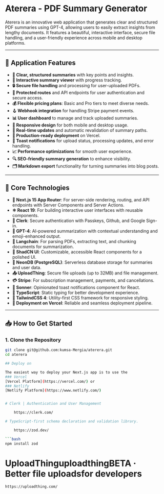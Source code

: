 # Aterera - PDF Summary Generator

Aterera is an innovative web application that generates clear and structured PDF summaries using GPT-4, allowing users to easily extract insights from lengthy documents. It features a beautiful, interactive interface, secure file handling, and a user-friendly experience across mobile and desktop platforms.

---

## 🚀 Application Features

- **📝 Clear, structured summaries** with key points and insights.
- **🎨 Interactive summary viewer** with progress tracking.
- **🔒 Secure file handling** and processing for user-uploaded PDFs.
- **🔐 Protected routes** and API endpoints for user authentication and secure access.
- **💰 Flexible pricing plans**: Basic and Pro tiers to meet diverse needs.
- **🪝 Webhook integration** for handling Stripe payment events.
- **📊 User dashboard** to manage and track uploaded summaries.
- **📱 Responsive design** for both mobile and desktop usage.
- **🔄 Real-time updates** and automatic revalidation of summary paths.
- **🚀 Production-ready deployment** on Vercel.
- **🔔 Toast notifications** for upload status, processing updates, and error handling.
- **📈 Performance optimizations** for smooth user experience.
- **🔍 SEO-friendly summary generation** to enhance visibility.
- **🗂️ Markdown export** functionality for turning summaries into blog posts.

---

## 🔧 Core Technologies

- **🚀 Next.js 15 App Router**: For server-side rendering, routing, and API endpoints with Server Components and Server Actions.
- **⚛️ React 19**: For building interactive user interfaces with reusable components.
- **🔑 Clerk**: Secure authentication with Passkeys, Github, and Google Sign-in.
- **🤖 GPT-4**: AI-powered summarization with contextual understanding and emoji-enhanced output.
- **🧠 Langchain**: For parsing PDFs, extracting text, and chunking documents for summarization.
- **🎨 ShadCN UI**: Customizable, accessible React components for a polished UI.
- **💾 NeonDB (PostgreSQL)**: Serverless database storage for summaries and user data.
- **📤 UploadThing**: Secure file uploads (up to 32MB) and file management.
- **💳 Stripe**: For subscription management, payments, and cancellations.
- **🔔 Sonner**: Opinionated toast notifications component for React.
- **📜 TypeScript**: Static typing for better development experience.
- **💅 TailwindCSS 4**: Utility-first CSS framework for responsive styling.
- **🚀 Deployment on Vercel**: Reliable and seamless deployment pipeline.

---

## 📥 How to Get Started

### 1. Clone the Repository

```bash
git clone git@github.com:kumsa-Mergia/aterera.git
cd aterera

## Deploy on

The easiest way to deploy your Next.js app is to use the
### Vercel
[Vercel Platform](https://vercel.com/) or
### Netlify
[Netlify Platform](https://www.netlify.com/)


# Clerk | Authentication and User Management

    https://clerk.com/

# TypeScript-first schema declaration and validation library.

    https://zod.dev/

```bash
npm install zod
```

# UploadThinguploadthingBETA · Better file uploadsfor developers

    https://uploadthing.com/
